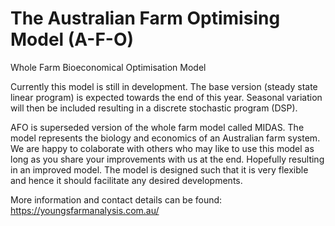 # The Australian Farm Optimising Model (A-F-O)
Whole Farm Bioeconomical Optimisation Model

Currently this model is still in development. The base version (steady state linear program) is expected towards the end of this year.
Seasonal variation will then be included resulting in a discrete stochastic program (DSP).

AFO is superseded version of the whole farm model called MIDAS. The model represents the biology and economics of an Australian farm system.
We are happy to colaborate with others who may like to use this model as long as you share your improvements with us at the end. Hopefully resulting in an improved model.
The model is designed such that it is very flexible and hence it should facilitate any desired developments.

More information and contact details can be found: https://youngsfarmanalysis.com.au/
